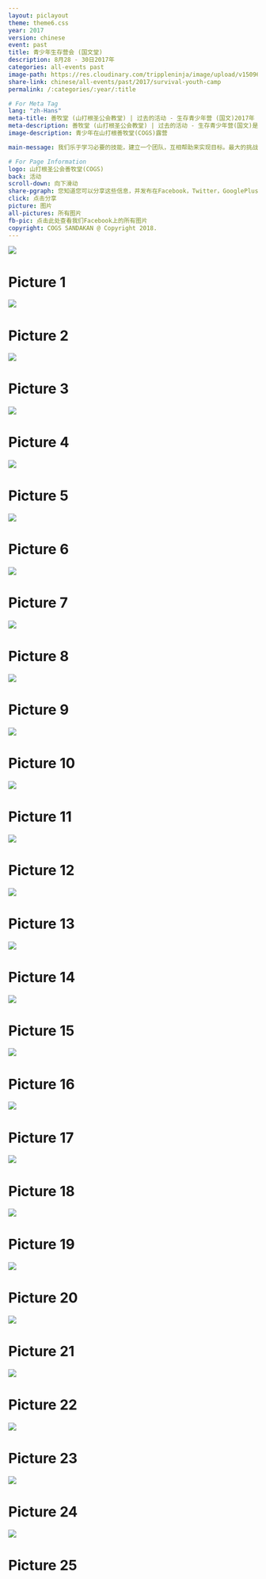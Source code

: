```yaml
---
layout: piclayout
theme: theme6.css
year: 2017
version: chinese
event: past
title: 青少年生存营会 (国文堂)
description: 8月28 - 30日2017年
categories: all-events past
image-path: https://res.cloudinary.com/trippleninja/image/upload/v1509604276/Survival%20Youth%20Camp%28BM%29%2017/BM_Camp12.jpg
share-link: chinese/all-events/past/2017/survival-youth-camp
permalink: /:categories/:year/:title

# For Meta Tag
lang: "zh-Hans"
meta-title: 善牧堂 (山打根圣公会教堂) | 过去的活动 - 生存青少年营 (国文)2017年
meta-description: 善牧堂 (山打根圣公会教堂) | 过去的活动 - 生存青少年营(国文)是于2017年8月在山打根善牧堂(COGS)举办
image-description: 青少年在山打根善牧堂(COGS)露营

main-message: 我们乐于学习必要的技能，建立一个团队，互相帮助来实现目标。最大的挑战之一就是要克服自己的局限性

# For Page Information
logo: 山打根圣公会善牧堂(COGS)
back: 活动
scroll-down: 向下滑动
share-pgraph: 您知道您可以分享这些信息，并发布在Facebook，Twitter，GooglePlus甚至Whatsapp组？只需点击下面的按钮，分享并邀请您的朋友/家人加入这个活动！
click: 点击分享
picture: 图片
all-pictures: 所有图片
fb-pic: 点击此处查看我们Facebook上的所有图片
copyright: COGS SANDAKAN @ Copyright 2018.
---
```


<div class="slide active"><img src="http://res.cloudinary.com/trippleninja/image/upload/v1509604169/Survival%20Youth%20Camp(BM)%2017/BM_Camp1.jpg">
    <div class="pic-container">
        <h1 class="slide-heading">
            Picture 1
        </h1>
    </div>
</div>
<div class="slide pic2"><img src="http://res.cloudinary.com/trippleninja/image/upload/v1509604149/Survival%20Youth%20Camp(BM)%2017/BM_Camp2.jpg">
    <div class="pic-container">
        <h1 class="slide-heading">
            Picture 2
        </h1>
    </div>
</div>
<div class="slide pic3"><img src="http://res.cloudinary.com/trippleninja/image/upload/v1509604177/Survival%20Youth%20Camp(BM)%2017/BM_Camp3.jpg">
    <div class="pic-container">
        <h1 class="slide-heading">
            Picture 3
        </h1>
    </div>
</div>
<div class="slide pic4"><img src="http://res.cloudinary.com/trippleninja/image/upload/v1509604182/Survival%20Youth%20Camp(BM)%2017/BM_Camp4.jpg">
    <div class="pic-container">
        <h1 class="slide-heading">
            Picture 4
        </h1>
    </div>
</div>
<div class="slide pic5"><img src="http://res.cloudinary.com/trippleninja/image/upload/v1509604202/Survival%20Youth%20Camp(BM)%2017/BM_Camp5.jpg">
    <div class="pic-container">
        <h1 class="slide-heading">
            Picture 5
        </h1>
    </div>
</div>
<div class="slide pic6"><img src="http://res.cloudinary.com/trippleninja/image/upload/v1509604200/Survival%20Youth%20Camp(BM)%2017/BM_Camp6.jpg">
    <div class="pic-container">
        <h1 class="slide-heading">
            Picture 6
        </h1>
    </div>
</div>
<div class="slide pic7"><img src="http://res.cloudinary.com/trippleninja/image/upload/v1509604210/Survival%20Youth%20Camp(BM)%2017/BM_Camp7.jpg">
    <div class="pic-container">
        <h1 class="slide-heading">
            Picture 7
        </h1>
    </div>
</div>
<div class="slide pic8"><img src="http://res.cloudinary.com/trippleninja/image/upload/v1509604216/Survival%20Youth%20Camp(BM)%2017/BM_Camp8.jpg">
    <div class="pic-container">
        <h1 class="slide-heading">
            Picture 8
        </h1>
    </div>
</div>
<div class="slide pic9"><img src="http://res.cloudinary.com/trippleninja/image/upload/v1509604229/Survival%20Youth%20Camp(BM)%2017/BM_Camp9.jpg">
    <div class="pic-container">
        <h1 class="slide-heading">
            Picture 9
        </h1>
    </div>
</div>
<div class="slide pic10"><img src="http://res.cloudinary.com/trippleninja/image/upload/v1509604238/Survival%20Youth%20Camp(BM)%2017/BM_Camp10.jpg">
    <div class="pic-container">
        <h1 class="slide-heading">
            Picture 10
        </h1>
    </div>
</div>
<div class="slide pic11"><img src="http://res.cloudinary.com/trippleninja/image/upload/v1509604263/Survival%20Youth%20Camp(BM)%2017/BM_Camp11.jpg">
    <div class="pic-container">
        <h1 class="slide-heading">
            Picture 11
        </h1>
    </div>
</div>
<div class="slide pic12"><img src="http://res.cloudinary.com/trippleninja/image/upload/v1509604276/Survival%20Youth%20Camp(BM)%2017/BM_Camp12.jpg">
    <div class="pic-container">
        <h1 class="slide-heading">
            Picture 12
        </h1>
    </div>
</div>
<div class="slide pic13"><img src="http://res.cloudinary.com/trippleninja/image/upload/v1509604257/Survival%20Youth%20Camp(BM)%2017/BM_Camp13.jpg">
    <div class="pic-container">
        <h1 class="slide-heading">
            Picture 13
        </h1>
    </div>
</div>
<div class="slide pic14"><img src="http://res.cloudinary.com/trippleninja/image/upload/v1509604262/Survival%20Youth%20Camp(BM)%2017/BM_Camp14.jpg
">
    <div class="pic-container">
        <h1 class="slide-heading">
            Picture 14
        </h1>
    </div>
</div>
<div class="slide pic15"><img src="http://res.cloudinary.com/trippleninja/image/upload/v1509604163/Survival%20Youth%20Camp(BM)%2017/BM_Camp15.jpg">
    <div class="pic-container">
        <h1 class="slide-heading">
            Picture 15
        </h1>
    </div>
</div>
<div class="slide pic16"><img src="http://res.cloudinary.com/trippleninja/image/upload/v1509604163/Survival%20Youth%20Camp(BM)%2017/BM_Camp16.jpg">
    <div class="pic-container">
        <h1 class="slide-heading">
            Picture 16
        </h1>
    </div>
</div>
<div class="slide pic17"><img src="http://res.cloudinary.com/trippleninja/image/upload/v1509604189/Survival%20Youth%20Camp(BM)%2017/BM_Camp17.jpg">
    <div class="pic-container">
        <h1 class="slide-heading">
            Picture 17
        </h1>
    </div>
</div>
<div class="slide pic18"><img src="http://res.cloudinary.com/trippleninja/image/upload/v1509604228/Survival%20Youth%20Camp(BM)%2017/BM_Camp18.jpg">
    <div class="pic-container">
        <h1 class="slide-heading">
            Picture 18
        </h1>
    </div>
</div>
<div class="slide pic19"><img src="http://res.cloudinary.com/trippleninja/image/upload/v1509604180/Survival%20Youth%20Camp(BM)%2017/BM_Camp19.jpg">
    <div class="pic-container">
        <h1 class="slide-heading">
            Picture 19
        </h1>
    </div>
</div>
<div class="slide pic20"><img src="http://res.cloudinary.com/trippleninja/image/upload/v1509604203/Survival%20Youth%20Camp(BM)%2017/BM_Camp20.jpg">
    <div class="pic-container">
        <h1 class="slide-heading">
            Picture 20
        </h1>
    </div>
</div>
<div class="slide pic21"><img src="http://res.cloudinary.com/trippleninja/image/upload/v1509604228/Survival%20Youth%20Camp(BM)%2017/BM_Camp21.jpg">
    <div class="pic-container">
        <h1 class="slide-heading">
            Picture 21
        </h1>
    </div>
</div>
<div class="slide pic22"><img src="http://res.cloudinary.com/trippleninja/image/upload/v1509604238/Survival%20Youth%20Camp(BM)%2017/BM_Camp22.jpg">
    <div class="pic-container">
        <h1 class="slide-heading">
            Picture 22
        </h1>
    </div>
</div>
<div class="slide pic23"><img src="http://res.cloudinary.com/trippleninja/image/upload/v1509604241/Survival%20Youth%20Camp(BM)%2017/BM_Camp23.jpg">
    <div class="pic-container">
        <h1 class="slide-heading">
            Picture 23
        </h1>
    </div>
</div>
<div class="slide pic24"><img src="http://res.cloudinary.com/trippleninja/image/upload/v1509604268/Survival%20Youth%20Camp(BM)%2017/BM_Camp24.jpg">
    <div class="pic-container">
        <h1 class="slide-heading">
            Picture 24
        </h1>
    </div>
</div>
<div class="slide pic25"><img src="http://res.cloudinary.com/trippleninja/image/upload/v1509604266/Survival%20Youth%20Camp(BM)%2017/BM_Camp25.jpg">
    <div class="pic-container">
        <h1 class="slide-heading">
            Picture 25
        </h1>
    </div>
</div>
